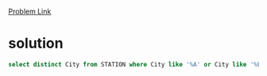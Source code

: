 [Problem Link](https://www.hackerrank.com/challenges/weather-observation-station-7/problem)

# solution

```sql
select distinct City from STATION where City like '%A' or City like '%E' or City like '%I' or City like '%O' or City like '%U'
```